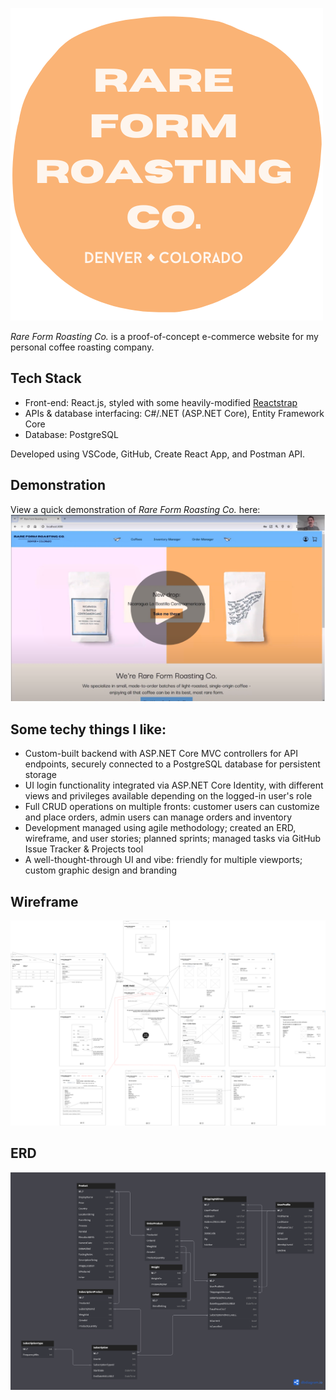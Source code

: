 ![Rare Form Roasting Logo](RFRLogoCircle.png)

*Rare Form Roasting Co.* is a proof-of-concept e-commerce website for my personal coffee roasting company. 

## Tech Stack
- Front-end: React.js, styled with some heavily-modified [Reactstrap](https://github.com/reactstrap/reactstrap)
- APIs & database interfacing: C#/.NET (ASP.NET Core), Entity Framework Core
- Database: PostgreSQL

Developed using VSCode, GitHub, Create React App, and Postman API.

## Demonstration

View a quick demonstration of *Rare Form Roasting Co.* here:
[![Rare Form Roasting Video](RFRThumbnail.png)](https://youtu.be/o-PwQQVBHhk?si=44_NIQUjhpj7eQAa)

## Some techy things I like:
- Custom-built backend with ASP.NET Core MVC controllers for API endpoints, securely connected to a PostgreSQL database for persistent storage
- UI login functionality integrated via ASP.NET Core Identity, with different views and privileges available depending on the logged-in user's role
- Full CRUD operations on multiple fronts: customer users can customize and place orders, admin users can manage orders and inventory
- Development managed using agile methodology; created an ERD, wireframe, and user stories; planned sprints; managed tasks via GitHub Issue Tracker & Projects tool
- A well-thought-through UI and vibe: friendly for multiple viewports; custom graphic design and branding

## Wireframe
![Rare Form Roasting Wireframe](RFRWireframe.png)

## ERD
![Rare Form Roasting ERD](RFRERD.png)